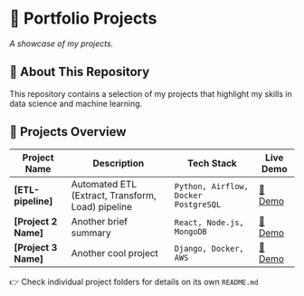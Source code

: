 # **🚀 Portfolio Projects**  
_A showcase of my projects._  

## **📌 About This Repository**  
This repository contains a selection of my projects that highlight my skills in data science and machine learning.

## **📁 Projects Overview**  

| Project Name | Description | Tech Stack | Live Demo |
|-------------|------------|------------|-----------|
| **[ETL-pipeline]** | Automated ETL (Extract, Transform, Load) pipeline | `Python, Airflow, Docker PostgreSQL` | [🔗 Demo](https://github.com/Ifyokoh/portfolio-projects/tree/main/ETL-pipeline) |
| **[Project 2 Name]** | Another brief summary | `React, Node.js, MongoDB` | [🔗 Demo](#) |
| **[Project 3 Name]** | Another cool project | `Django, Docker, AWS` | [🔗 Demo](#) |

👉 Check individual project folders for details on its own `README.md` 
 
